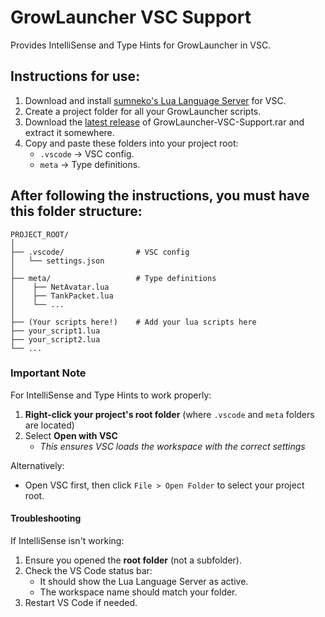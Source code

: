 # GrowLauncher VSC Support
Provides IntelliSense and Type Hints for GrowLauncher in VSC.

## Instructions for use:
1. Download and install [sumneko's Lua Language Server](https://marketplace.visualstudio.com/items?itemName=sumneko.lua) for VSC.
2. Create a project folder for all your GrowLauncher scripts.
3. Download the [latest release](https://github.com/terenzdev/GrowLauncher-VSC-Support/releases/tag/v1.1.0) of GrowLauncher-VSC-Support.rar and extract it somewhere.
4. Copy and paste these folders into your project root:
    - `.vscode` → VSC config.
    - `meta` → Type definitions.

## After following the instructions, you must have this folder structure:
```ascii
PROJECT_ROOT/
│
├── .vscode/                # VSC config
│   └── settings.json
│
├── meta/                   # Type definitions
│    ├── NetAvatar.lua
│    ├── TankPacket.lua
│    └── ...
│
├── (Your scripts here!)    # Add your lua scripts here
├── your_script1.lua
├── your_script2.lua
└── ...
```

### Important Note
For IntelliSense and Type Hints to work properly:
1. **Right-click your project's root folder** (where `.vscode` and `meta` folders are located)
2. Select **Open with VSC**
    - *This ensures VSC loads the workspace with the correct settings*

Alternatively:
- Open VSC first, then click `File > Open Folder` to select your project root.

#### Troubleshooting  
If IntelliSense isn't working:  
1. Ensure you opened the **root folder** (not a subfolder).  
2. Check the VS Code status bar:  
   - It should show the Lua Language Server as active.  
   - The workspace name should match your folder.  
3. Restart VS Code if needed.  